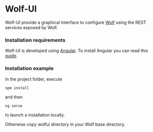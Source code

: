 # Wolf-UI
Wolf-UI provide a graphical interface to configure [Wolf](https://github.com/myna-project/Wolf) using the REST services exposed by Wolf.

### Installation requirements
Wolf-UI is developed using [Angular](https://angular.io/). To install Angular you can read this [guide](https://angular.io/guide/setup-local).

### Installation example
In the project folder, execute

```
npm install
```

and then

```
ng serve
```

to launch a installation locally.

Otherwise copy wolfui directory in your Wolf base directory.